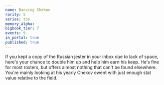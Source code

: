 ```yaml
---
name: Dancing Chekov
rarity: 5
series: tos
memory_alpha:
bigbook_tier: 7
events: 9
in_portal: true
published: true
---
```


If you kept a copy of the Russian jester in your inbox due to lack of space, here's your chance to double him up and help him earn his keep. He's fine for most rosters, but offers almost nothing that can't be found elsewhere. You're mainly looking at his yearly Chekov ewent with just enough stat value relative to the field.
